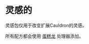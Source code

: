 # 灵感的

灵感包仅用于改变扩展Cauldron的灵感。

所有配方都会使用 [蛋糕龙](/Mods/Modtweaker/Inspirations/Handlers/Cauldron) 处理器添加。